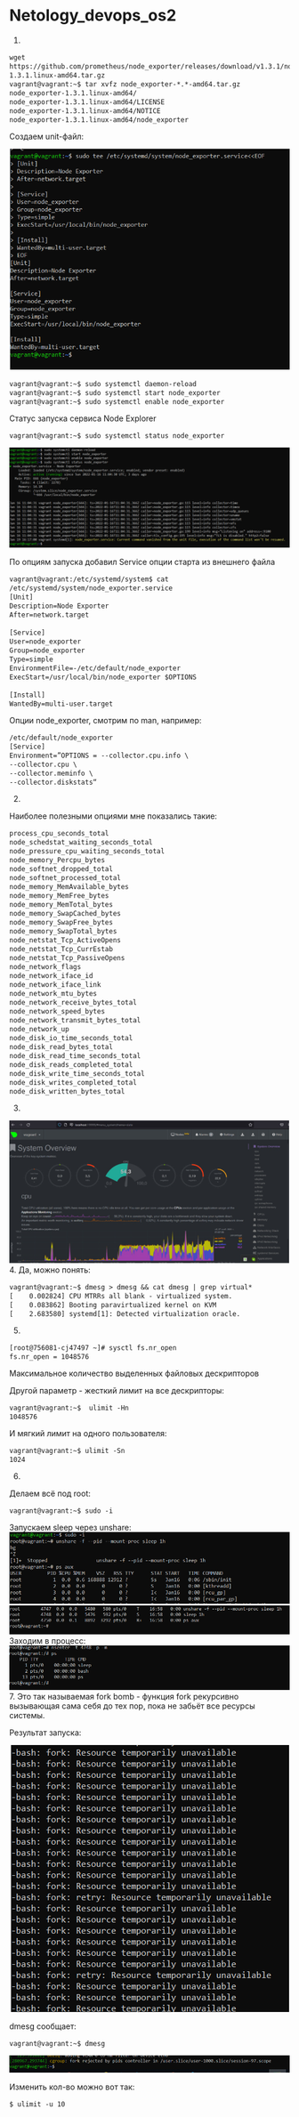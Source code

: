 # Netology_devops_os2

1.
```
wget https://github.com/prometheus/node_exporter/releases/download/v1.3.1/node_exporter-1.3.1.linux-amd64.tar.gz
vagrant@vagrant:~$ tar xvfz node_exporter-*.*-amd64.tar.gz
node_exporter-1.3.1.linux-amd64/
node_exporter-1.3.1.linux-amd64/LICENSE
node_exporter-1.3.1.linux-amd64/NOTICE
node_exporter-1.3.1.linux-amd64/node_exporter
```

Создаем unit-файл:

![img.png](img.png)
```
vagrant@vagrant:~$ sudo systemctl daemon-reload
vagrant@vagrant:~$ sudo systemctl start node_exporter
vagrant@vagrant:~$ sudo systemctl enable node_exporter
```
Статус запуска сервиса Node Explorer
```
vagrant@vagrant:~$ sudo systemctl status node_exporter
```
![img_1.png](img_1.png)

По опциям запуска добавил Service опции старта из внешнего файла
```
vagrant@vagrant:/etc/systemd/system$ cat /etc/systemd/system/node_exporter.service
[Unit]
Description=Node Exporter
After=network.target
 
[Service]
User=node_exporter
Group=node_exporter
Type=simple
EnvironmentFile=-/etc/default/node_exporter
ExecStart=/usr/local/bin/node_exporter $OPTIONS
 
[Install]
WantedBy=multi-user.target
```

Опции node_exporter, смотрим по man, например:
```
/etc/default/node_exporter
[Service] 
Environment=”OPTIONS = --collector.cpu.info \
--collector.cpu \
--collector.meminfo \
--collector.diskstats“
```

2.
Наиболее полезными опциями мне показались такие:
```
process_cpu_seconds_total
node_schedstat_waiting_seconds_total
node_pressure_cpu_waiting_seconds_total 
node_memory_Percpu_bytes
node_softnet_dropped_total
node_softnet_processed_total
node_memory_MemAvailable_bytes  
node_memory_MemFree_bytes  
node_memory_MemTotal_bytes
node_memory_SwapCached_bytes  
node_memory_SwapFree_bytes 
node_memory_SwapTotal_bytes  
node_netstat_Tcp_ActiveOpens
node_netstat_Tcp_CurrEstab
node_netstat_Tcp_PassiveOpens
node_network_flags
node_network_iface_id
node_network_iface_link
node_network_mtu_bytes
node_network_receive_bytes_total
node_network_speed_bytes
node_network_transmit_bytes_total
node_network_up
node_disk_io_time_seconds_total
node_disk_read_bytes_total
node_disk_read_time_seconds_total
node_disk_reads_completed_total
node_disk_write_time_seconds_total
node_disk_writes_completed_total
node_disk_written_bytes_total
```
3.
![img_2.png](img_2.png)
4. Да, можно понять:
```
vagrant@vagrant:~$ dmesg > dmesg && cat dmesg | grep virtual*
[    0.002824] CPU MTRRs all blank - virtualized system.
[    0.083862] Booting paravirtualized kernel on KVM
[    2.683580] systemd[1]: Detected virtualization oracle.
```

5.
```
[root@756081-cj47497 ~]# sysctl fs.nr_open
fs.nr_open = 1048576
```
Максимальное количество выделенных файловых дескрипторов

Другой параметр - жесткий лимит на все дескрипторы:
```
vagrant@vagrant:~$  ulimit -Hn
1048576
```
И мягкий лимит на одного пользователя:
```
vagrant@vagrant:~$ ulimit -Sn
1024
```

6.
Делаем всё под root:
```
vagrant@vagrant:~$ sudo -i
```
Запускаем sleep через unshare:
![img_4.png](img_4.png)
![img_5.png](img_5.png)
Заходим в процесс:
![img_6.png](img_6.png)
7. Это так называемая fork bomb - функция fork рекурсивно вызывающая сама себя до тех пор, пока не забьёт все ресурсы системы.

Результат запуска:

   ![img_7.png](img_7.png)

dmesg сообщает:
```
vagrant@vagrant:~$ dmesg
```
![img_8.png](img_8.png)

Изменить кол-во можно вот так: 
```
$ ulimit -u 10
```